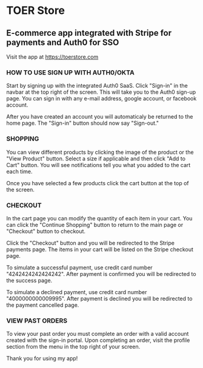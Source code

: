 # TOER Store
## E-commerce app integrated with Stripe for payments and Auth0 for SSO

Visit the app at https://toerstore.com

### HOW TO USE SIGN UP WITH AUTH0/OKTA

Start by signing up with the integrated Auth0 SaaS.  Click "Sign-in" in the navbar at the top right of the screen.  This will take you to the Auth0 sign-up page.
You can sign in with any e-mail address, google account, or facebook account.

After you have created an account you will automaticaly be returned to the home page.  The "Sign-in" button should now say "Sign-out."

### SHOPPING

You can view different products by clicking the image of the product or the "View Product" button.  Select a size if applicable and then click "Add to Cart" button.
You will see notifications tell you what you added to the cart each time.

Once you have selected a few products click the cart button at the top of the screen.

### CHECKOUT

In the cart page you can modify the quantity of each item in your cart.  You can click the "Continue Shopping" button to return to the main page or "Checkout" button to checkout.

Click the "Checkout" button and you will be redirected to the Stripe payments page.  The items in your cart will be listed on the Stripe checkout page.

To simulate a successful payment, use credit card number "4242424242424242".  After payment is confirmed you will be redirected to the success page.

To simulate a declined payment, use credit card number "4000000000009995".  After payment is declined you will be redirected to the payment cancelled page.

### VIEW PAST ORDERS

To view your past order you must complete an order with a valid account created with the sign-in portal.  Upon completing an order, visit the profile section from the menu in the top right of your screen.

Thank you for using my app!
